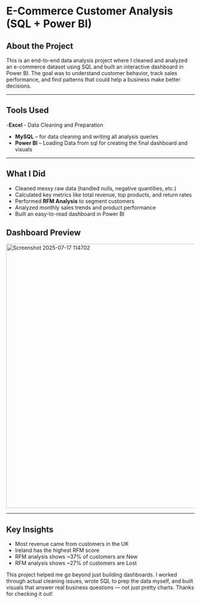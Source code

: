 # E-Commerce Customer Analysis (SQL + Power BI)

## About the Project

This is an end-to-end data analysis project where I cleaned and analyzed an e-commerce dataset using SQL and built an interactive dashboard in Power BI.
The goal was to understand customer behavior, track sales performance, and find patterns that could help a business make better decisions.

---

## Tools Used
-**Excel** - Data Cleaning and Preparation
- **MySQL** – for data cleaning and writing all analysis queries  
- **Power BI** – Loading Data from sql for creating the final dashboard and visuals

---

## What I Did

- Cleaned messy raw data (handled nulls, negative quantities, etc.)
- Calculated key metrics like total revenue, top products, and return rates
- Performed **RFM Analysis** to segment customers
- Analyzed monthly sales trends and product performance
- Built an easy-to-read dashboard in Power BI


## Dashboard Preview

<img width="1300" height="704" alt="Screenshot 2025-07-17 114702" src="https://github.com/user-attachments/assets/fc24db76-527f-4044-987b-c27b571e3c5c" />



---
## Key Insights

- Most revenue came from customers in the UK
- Ireland has the highest RFM score
- RFM analysis shows ~37% of customers are New 
- RFM analysis shows ~27% of customers are Lost


This project helped me go beyond just building dashboards. I worked through actual cleaning issues, wrote SQL to prep the data myself, and built visuals that answer real business questions — not just pretty charts.
Thanks for checking it out!

